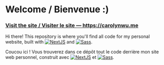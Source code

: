 # Welcome / Bienvenue :)

### **[Visit the site / Visiter le site  — <https://carolynwu.me>](https://carolynwu.me)**

Hi there! This repository is where you'll find all code for my personal website, built with [![NextJS](https://img.shields.io/badge/NextJS-informational?style=flat&logo=nextdotjs&logoColor=white&color=0078d7&logoWidth=18)](https://nextjs.org/) and [![Sass](https://img.shields.io/badge/Sass-informational?style=flat&logo=sass&logoColor=white&color=c96c96&logoWidth=18)](https://sass-lang.com/).

Coucou ici&nbsp;! Vous trouverez dans ce dépôt tout le code derrière mon site web personnel, construit avec [![NextJS](https://img.shields.io/badge/Frontend-NextJS?style=flat&logo=nextdotjs&logoColor=white&color=0078d7&logoWidth=18)](https://nextjs.org/) et [![Sass](https://img.shields.io/badge/Sass-informational?style=flat&logo=sass&logoColor=white&color=c96c96&logoWidth=18)](https://sass-lang.com/).
